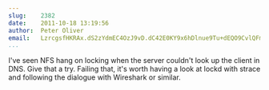 ```yaml
---
slug:    2382
date:    2011-10-18 13:19:56
author:  Peter Oliver
email:   LzrcgsfHKRAx.dS2zYdmEC4OzJ9vD.dC42E0KY9x6hDlnue9Tu+dEQO9CvlQFmbA==
...
```


I've seen NFS hang on locking when the server couldn't look up the
client in DNS.  Give that a try.  Failing that, it's worth having a
look at lockd with strace and following the dialogue with Wireshark or
similar.
